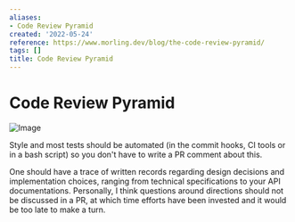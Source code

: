 ```yaml
---
aliases:
- Code Review Pyramid
created: '2022-05-24'
reference: https://www.morling.dev/blog/the-code-review-pyramid/
tags: []
title: Code Review Pyramid
---
```


# Code Review Pyramid

![Image](https://www.morling.dev/images/code_review_pyramid.png)

Style and most tests should be automated (in the commit hooks, CI tools or in a bash script) so you don't have to write a PR comment about this.

One should have a trace of written records regarding design decisions and implementation choices, ranging from technical specifications to your API documentations. Personally, I think questions around directions should not be discussed in a PR, at which time efforts have been invested and it would be too late to make a turn.